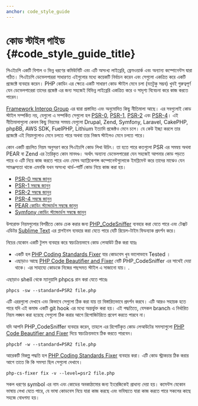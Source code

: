 ```yaml
---
anchor: code_style_guide
---
```


# কোড স্টাইল গাইড {#code_style_guide_title}

পিএইচপি একটি বিশাল ও ভিন্ন ধরণের কমিউনিটি এবং এটি অসংখ্য লাইব্রেরি, ফ্রেমওয়ার্ক এবং অন্যান্য কম্পোনেন্টস দ্বারা গঠিত। পিএইচপি ডেভেলপাররা সাধারণত এইগুলোর মধ্যে কয়েকটি নির্বাচন করেন এবং সেগুলো একত্রিত করে একটি প্রজেক্টে ব্যবহার করেন। PHP কোডিং এর ক্ষেত্রে একটি সাধারণ কোড স্টাইল মেনে চলা (যতটুকু সম্ভব) খুবই গুরুত্বপূর্ণ যেন ডেভেলপারেরা তাদের প্রজেক্ট এর জন্য সহজেই বিভিন্ন লাইব্রেরি একত্রিত করে ও সাদৃশ্য বিবেচনা করে কাজ করতে পারেন।

[Framework Interop Group][fig] এর দ্বারা প্রস্তাবিত এবং অনুমোদিত কিছু নীতিমালা আছে। এর সবগুলোই কোড স্টাইল সম্পর্কিত নয়, যেগুলো এ সম্পর্কিত সেগুলো হল [PSR-0][psr0], [PSR-1][psr1], [PSR-2][psr2] এবং [PSR-4][psr4]। এই নীতিমালাগুলো কেবল কিছু নিয়মের সমন্বয় যেগুলো Drupal, Zend, Symfony, Laravel, CakePHP, phpBB, AWS SDK, FuelPHP, Lithium ইত্যাদি প্রজেক্টও মেনে চলে। যে কেউ ইচ্ছা করলে তার প্রজেক্টে এই নিয়মগুলোও মেনে চলতে পারে অথবা তার নিজস্ব স্টাইলও মেনে চলতে পারে।

কোন একটি প্রচলিত নিয়ম অনুসরণ করে পিএইচপি কোড লিখা উচিৎ। তা হতে পারে কতগুলো PSR এর সমন্বয় অথবা PEAR বা Zend এর তৈরিকৃত কোন মানদণ্ড। অর্থাৎ অন্যান্য ডেভেলপারেরা যেন সহজেই আপনার কোড পড়তে পারে ও এটি নিয়ে কাজ করতে পারে এবং যেসব অ্যাপ্লিকেশন্স কম্পোনেন্টগুলোকে ইমপ্লিমেন্ট করে তাদের মাঝেও যেন সামঞ্জস্যতা থাকে এমনকি যখন অসংখ্য থার্ড-পার্টি কোড নিয়ে কাজ করা হয়।

* [PSR-0 সম্বন্ধে জানুন][psr0]
* [PSR-1 সম্বন্ধে জানুন][psr1]
* [PSR-2 সম্বন্ধে জানুন][psr2]
* [PSR-4 সম্বন্ধে জানুন][psr4]
* [PEAR কোডিং স্ট্যান্ডার্ডস সম্বন্ধে জানুন][pear-cs]
* [Symfony কোডিং স্ট্যান্ডার্ডস সম্বন্ধে জানুন][symfony-cs]

উপরোক্ত নিয়মগুলোর বিপরীতে কোড চেক করার জন্য [PHP_CodeSniffer][phpcs] ব্যবহার করা যেতে পারে এবং টেক্সট এডিটর [Sublime Text][st-cs] এর প্লাগইনস ব্যবহার করা যেতে পারে যেটি রিয়েল-টাইম ফিডব্যাক প্রদর্শন করে।

নিচের যেকোন একটি টুলস ব্যবহার করে স্বয়ংক্রিয়ভাবে কোড লেআউট ঠিক করা যায়ঃ

- একটি হল [PHP Coding Standards Fixer][phpcsfixer] যার কোডবেস খুব ভালোভাবে Tested ।
- এছাড়াও আছে [PHP Code Beautifier and Fixer][phpcbf] যেটি PHP_CodeSniffer এর সাথেই দেয়া থাকে। এর সাহায্যে কোডকে নিজের পছন্দমত স্টাইল এ সাজানো যায়। .

এছাড়াও shell থেকে ম্যানুয়ালি phpcs রান করা যেতে পারেঃ 

    phpcs -sw --standard=PSR2 file.php

এটি এররগুলো দেখাবে এবং কিভাবে সেগুলো ঠিক করা যায় তা বিস্তারিতভাবে প্রদর্শন করবে। এটি আরও সহায়ক হতে পারে যদি এই কমান্ড একটি git hook এর মধ্যে অন্তর্ভুক্ত করা হয়। এই পদ্ধতিতে, যেসকল branch এ নির্ধারিত নিয়ম লঙ্ঘন করা হয়েছে সেগুলো ঠিক করার আগে রিপোজিটরিতে প্রবেশ করতে পারবে না।

যদি আপনি PHP_CodeSniffer ব্যবহার করেন, তাহলে এর রিপোর্টকৃত কোড লেআউটের সমস্যাগুলো [PHP Code Beautifier and Fixer][phpcbf] দিয়ে স্বয়ংক্রিয়ভাবে ঠিক করতে পারবেন।

    phpcbf -w --standard=PSR2 file.php

আরেকটি বিকল্প পদ্ধতি হল [PHP Coding Standards Fixer][phpcsfixer] ব্যবহার করা। এটি কোড স্ট্রাকচার ঠিক করার আগে তাতে কি কি সমস্যা ছিল সেগুলো দেখাবে।

    php-cs-fixer fix -v --level=psr2 file.php

সকল ধরণের symbol এর নাম এবং কোডের অবকাঠামোর জন্য ইংরেজিকেই প্রাধান্য দেয়া হয়। কমেন্টস যেকোন ভাষায় লেখা যেতে পারে, যে ভাষা কোডবেস নিয়ে যারা কাজ করছে এবং ভবিষ্যতে যারা কাজ করতে পারে সকলের কাছে সহজে বোধগম্য হয়।  

[fig]: http://www.php-fig.org/
[psr0]: http://www.php-fig.org/psr/psr-0/
[psr1]: http://www.php-fig.org/psr/psr-1/
[psr2]: http://www.php-fig.org/psr/psr-2/
[psr4]: http://www.php-fig.org/psr/psr-4/
[pear-cs]: http://pear.php.net/manual/en/standards.php
[symfony-cs]: http://symfony.com/doc/current/contributing/code/standards.html
[phpcs]: http://pear.php.net/package/PHP_CodeSniffer/
[phpcbf]: https://github.com/squizlabs/PHP_CodeSniffer/wiki/Fixing-Errors-Automatically
[st-cs]: https://github.com/benmatselby/sublime-phpcs
[phpcsfixer]: http://cs.sensiolabs.org/
